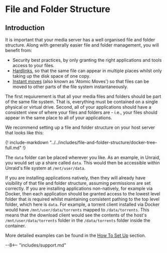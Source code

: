 # File and Folder Structure

## Introduction

It is important that your media server has a well organised file and folder structure. Along with generally easier file and folder management, you will benefit from:

- Security best practices, by only granting the right applications and tools access to your files.
- [Hardlinks](/File-and-Folder-Structure/Hardlinks-and-instant-moves#what-are-hardlinks), so that the same file can appear in multiple places whilst only taking up the disk space of one copy.
- [Instant moves](/File-and-Folder-Structure/Hardlinks-and-instant-moves#what-are-instant-moves-atomic-moves) (also known as 'Atomic Moves') so that files can be moved to other parts of the file system instantaneously.

The first requiurement is that all your media files and folders should be part of the same file system. That is, everything must be contained on a single physical or virtual drive. Second, all of your applications should have a consistent view of where your files and folders are - i.e., your files should appear in the same place to all of your applications.

We recommend setting up a file and folder structure on your host server that looks like this:

{! include-markdown "../../includes/file-and-folder-structure/docker-tree-full.md" !}

The `data` folder can be placed wherever you like. As an example, in Unraid, you would set up a share called `data`. This would then be accessible within Unraid's file system at `/mnt/user/data`.

If you are installing applications natively, then they will already have visibility of that file and folder structure, assuming permissions are set correctly. If you are installing applications non-natively, for example via Docker, then each application should be granted access to the lowest level folder that is required whilst maintaining consistent pathing to the top level folder, which here is `data`. For example, a torrent client installed via Docker would have `/mnt/user/data/torrents` mapped to `/data/torrents`. This means that the download client would see the contents of the host's `/mnt/user/data/torrents` folder in the `/data/torrents` folder inside the container.

More detailed examples can be found in the [How To Set Up](/File-and-Folder-Structure/How-to-set-up/) section.

--8<-- "includes/support.md"
